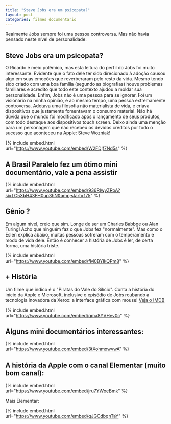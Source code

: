 ```yaml
---
title: "Steve Jobs era um psicopata?"
layout: post
categories: filmes documentario
---
```


Realmente Jobs sempre foi uma pessoa controversa. Mas não havia pensado neste nível de personalidade:


## Steve Jobs era um psicopata?   

O Ricardo é meio polêmico, mas esta leitura do perfil do Jobs foi muito interessante. Evidente que o fato dele ter sido direcionado à adoção causou algo em suas emoções que reverberaram pelo resto da vida. Mesmo tendo sido criado com uma boa família (segundo as biografias) houve problemas familiares e acredito que todo este contexto ajudou a moldar sua personalidade. 
Enfim, Jobs não é uma pessoa para se ignorar. Foi um visionário na minha opinião, e ao mesmo tempo, uma pessoa extremamente controversa. Adotava uma filosofia não materialista de vida, e criava dispositivos que justamente fomentavam o consumo material. Não há dúvida que o mundo foi modificado após o lançamento de seus produtos, com todo destaque aos dispositivos touch screen. 
Deixo ainda uma menção para um personagem que não recebeu os devidos créditos por todo o sucesso que aconteceu na Apple: Steve Wozniak! 

{% include embed.html url="https://www.youtube.com/embed/W2FDjf7Nd5s" %}

## A Brasil Paralelo fez um ótimo mini documentário, vale a pena assistir

{% include embed.html url="https://www.youtube.com/embed/936RIwyZRoA?si=LC5XbH43FH0up3hN&amp;start=175" %}

## Gênio ? 

Em algum nível, creio que sim. Longe de ser um Charles Babbge ou Alan Turing! Acho que ninguém faz o que Jobs fez "normalmente". Mas como o Eslen explica abaixo, muitas pessoas sofreram com o temperamento e modo de vida dele. Então é conhecer a história de Jobs é ler, de certa forma, uma história triste. 

{% include embed.html url="https://www.youtube.com/embed/fM0BYlkQPm8" %}

## + História 

Um filme que indico é o "Piratas do Vale do Silício". Conta a história do início da Apple e Microsoft, inclusive o episódio de Jobs roubando a tecnologia inovadora da Xerox: a interface gráfica com mouse! [Veja o IMDB](https://www.imdb.com/title/tt0168122/)

{% include embed.html url="https://www.youtube.com/embed/qma8YVHev0c" %}

## Alguns mini documentários interessantes: 

{% include embed.html url="https://www.youtube.com/embed/3tXohmxwvwA" %}

## A história da Apple com o canal Elementar (muito bom canal):

{% include embed.html url="https://www.youtube.com/embed/jru7YWoeBmk" %}

Mais Elementar:

{% include embed.html url="https://www.youtube.com/embed/qJGCdbqnTaY" %}

